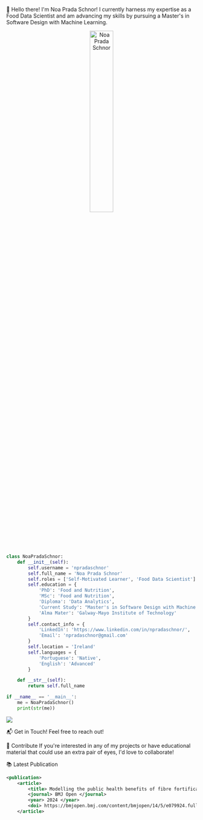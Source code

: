
:star2:  Hello there! I'm Noa Prada Schnor! I currently harness my expertise as a Food Data Scientist and am advancing my skills by pursuing a Master's in Software Design with Machine Learning.

<div style="text-align:center"> <img src="https://i.ibb.co/nrDCgzK/ME.png" alt="Noa Prada Schnor" border="0" width="35%" height="35%" align="center"/> </div>


```python
class NoaPradaSchnor:
    def __init__(self):
        self.username = 'npradaschnor'
        self.full_name = 'Noa Prada Schnor'
        self.roles = ['Self-Motivated Learner', 'Food Data Scientist']
        self.education = {
            'PhD': 'Food and Nutrition',
            'MSc': 'Food and Nutrition',
            'Diploma': 'Data Analytics',
            'Current Study': "Master's in Software Design with Machine Learning",
            'Alma Mater': 'Galway-Mayo Institute of Technology'
        }
        self.contact_info = {
            'LinkedIn': 'https://www.linkedin.com/in/npradaschnor/',
            'Email': 'npradaschnor@gmail.com'
        }
        self.location = 'Ireland'
        self.languages = {
            'Portuguese': 'Native',
            'English': 'Advanced'
        }

    def __str__(self):
        return self.full_name

if __name__ == '__main__':
    me = NoaPradaSchnor()
    print(str(me))
```


<img src="https://media.giphy.com/media/CzbiCJTYOzHTW/giphy.gif"/>


📬 Get in Touch!
Feel free to reach out!


🤝 Contribute
If you're interested in any of my projects or have educational material that could use an extra pair of eyes, I'd love to collaborate!

📚 Latest Publication

```xml
<publication>
    <article>
        <title> Modelling the public health benefits of fibre fortification in the Chinese population through food reformulation </title>
        <journal> BMJ Open </journal>
        <year> 2024 </year>
        <doi> https://bmjopen.bmj.com/content/bmjopen/14/5/e079924.full.pdf </doi>
    </article>
```

</publication>
